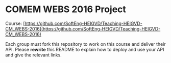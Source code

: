 # COMEM WEBS 2016 Project

Course: [https://github.com/SoftEng-HEIGVD/Teaching-HEIGVD-CM_WEBS-2016](https://github.com/SoftEng-HEIGVD/Teaching-HEIGVD-CM_WEBS-2016)

Each group must fork this repository to work on this course and deliver their API.
Please __rewrite__ this README to explain how to deploy and use your API and give the relevant links.
